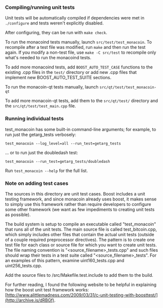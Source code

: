 ### Compiling/running unit tests

Unit tests will be automatically compiled if dependencies were met in `./configure`
and tests weren't explicitly disabled.

After configuring, they can be run with `make check`.

To run the monacoind tests manually, launch `src/test/test_monacoin`. To recompile
after a test file was modified, run `make` and then run the test again. If you
modify a non-test file, use `make -C src/test` to recompile only what's needed
to run the monacoind tests.

To add more monacoind tests, add `BOOST_AUTO_TEST_CASE` functions to the existing
.cpp files in the `test/` directory or add new .cpp files that
implement new BOOST_AUTO_TEST_SUITE sections.

To run the monacoin-qt tests manually, launch `src/qt/test/test_monacoin-qt`

To add more monacoin-qt tests, add them to the `src/qt/test/` directory and
the `src/qt/test/test_main.cpp` file.

### Running individual tests

test_monacoin has some built-in command-line arguments; for
example, to run just the getarg_tests verbosely:

    test_monacoin --log_level=all --run_test=getarg_tests

... or to run just the doubledash test:

    test_monacoin --run_test=getarg_tests/doubledash

Run `test_monacoin --help` for the full list.

### Note on adding test cases

The sources in this directory are unit test cases.  Boost includes a
unit testing framework, and since monacoin already uses boost, it makes
sense to simply use this framework rather than require developers to
configure some other framework (we want as few impediments to creating
unit tests as possible).

The build system is setup to compile an executable called "test_monacoin"
that runs all of the unit tests.  The main source file is called
test_bitcoin.cpp, which simply includes other files that contain the
actual unit tests (outside of a couple required preprocessor
directives).  The pattern is to create one test file for each class or
source file for which you want to create unit tests.  The file naming
convention is "<source_filename>_tests.cpp" and such files should wrap
their tests in a test suite called "<source_filename>_tests".  For an
examples of this pattern, examine uint160_tests.cpp and
uint256_tests.cpp.

Add the source files to /src/Makefile.test.include to add them to the build.

For further reading, I found the following website to be helpful in
explaining how the boost unit test framework works:
[http://www.alittlemadness.com/2009/03/31/c-unit-testing-with-boosttest/](http://archive.is/dRBGf).
